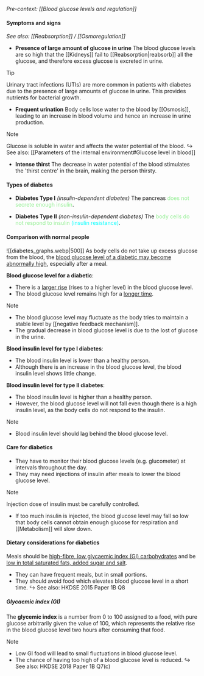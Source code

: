 *Pre-context: [[Blood glucose levels and regulation]]*

#### Symptoms and signs
*See also: [[Reabsorption]] / [[Osmoregulation]]*
- **Presence of large amount of glucose in urine**
  The blood glucose levels are so high that the [[Kidneys]] fail to [[Reabsorption|reabsorb]] all the glucose, and therefore excess glucose is excreted in urine.

> [!tip]
> Urinary tract infections (UTIs) are more common in patients with diabetes due to the presence of large amounts of glucose in urine. This provides nutrients for bacterial growth.

- **Frequent urination**
  Body cells lose water to the blood by [[Osmosis]], leading to an increase in blood volume and hence an increase in urine production.

> [!note]
> Glucose is soluble in water and affects the water potential of the blood.
> ↪️ See also: [[Parameters of the internal environment#Glucose level in blood]]

- **Intense thirst**
  The decrease in water potential of the blood stimulates the 'thirst centre' in the brain, making the person thirsty.

#### Types of diabetes
- **Diabetes Type I** *(insulin-dependent diabetes)*
  The pancreas <span style="color: lightgreen">does not secrete enough insulin</span>.

- **Diabetes Type II** *(non-insulin-dependent diabetes)*
  The <span style="color: lightgreen">body cells do not respond to insulin</span> <span style="color: aqua">(insulin resistance)</span>.

#### Comparison with normal people
![[diabetes_graphs.webp|500]]
As body cells do not take up excess glucose from the blood, the <u>blood glucose level of a diabetic may become abnormally high</u>, especially after a meal.

**Blood glucose level for a diabetic**:
- There is a <u>larger rise</u> (rises to a higher level) in the blood glucose level.
- The blood glucose level remains high for a <u>longer time</u>.

> [!note]
> - The blood glucose level may fluctuate as the body tries to maintain a stable level by [[negative feedback mechanism]].
> - The gradual decrease in blood glucose level is due to the lost of glucose in the urine.

**Blood insulin level for type I diabetes**:
- The blood insulin level is lower than a healthy person.
- Although there is an increase in the blood glucose level, the blood insulin level shows little change.

**Blood insulin level for type II diabetes**:
- The blood insulin level is higher than a healthy person.
- However, the blood glucose level will not fall even though there is a high insulin level, as the body cells do not respond to the insulin.

> [!note]
> - Blood insulin level should lag behind the blood glucose level.

#### Care for diabetics
- They have to monitor their blood glucose levels (e.g. glucometer) at intervals throughout the day.
- They may need injections of insulin after meals to lower the blood glucose level.

> [!note]
> Injection dose of insulin must be carefully controlled.
> - If too much insulin is injected, the blood glucose level may fall so low that body cells cannot obtain enough glucose for respiration and [[Metabolism]] will slow down.

#### Dietary considerations for diabetics
Meals should be <u>high-fibre, low glycaemic index (GI) carbohydrates</u> and be <u>low in total saturated fats, added sugar and salt</u>.
- They can have frequent meals, but in small portions.
- They should avoid food which elevates blood glucose level in a short time.
↪️ See also: HKDSE 2015 Paper 1B Q8

##### Glycaemic index (GI)
The **glycemic index** is a number from 0 to 100 assigned to a food, with pure glucose arbitrarily given the value of 100, which represents the relative rise in the blood glucose level two hours after consuming that food.

> [!note]
> - Low GI food will lead to small fluctuations in blood glucose level.
> - The chance of having too high of a blood glucose level is reduced.
> ↪️ See also: HKDSE 2018 Paper 1B Q7(c)
